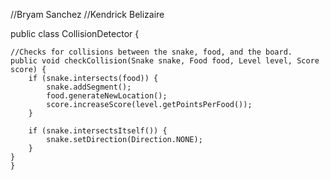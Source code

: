 //Bryam Sanchez
//Kendrick Belizaire

public class CollisionDetector {

    //Checks for collisions between the snake, food, and the board.
    public void checkCollision(Snake snake, Food food, Level level, Score score) {
        if (snake.intersects(food)) {
            snake.addSegment();
            food.generateNewLocation();
            score.increaseScore(level.getPointsPerFood());
        }
    
        if (snake.intersectsItself()) {
            snake.setDirection(Direction.NONE);
        }
    }
    }
    
    
